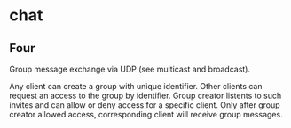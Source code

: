 # chat

## Four
Group message exchange via UDP (see multicast and broadcast).

Any client can create a group with unique identifier. Other clients can request an access to the group by identifier. Group creator listents to such invites and can allow or deny access for a specific client. Only after group creator allowed access, corresponding client will receive group messages.
